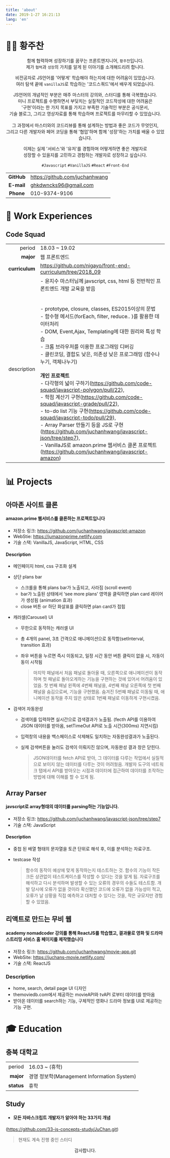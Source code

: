 ```yaml
---
title: 'about'
date: 2019-1-27 16:21:13
lang: 'en'
---
```


# 👨‍💻 황주찬



<div align="center">
	<p>
    함께 협력하며 성장하기를 꿈꾸는 프론트엔지니어, 
    <code class=language-text>황주찬</code>입니다.<br>
    제가
    <code class=language-text>협력</code>과
    <code class=language-text>성장</code>의 가치를 알게 된 이야기를 소개해드리려 합니다.
	</p>
  <p> 
    비전공자로 JS언어를 '어떻게' 학습해야 하는지에 대한 어려움이 있었습니다.<br>
    여러 탐색 끝에 <code class=language-text>vanillaJS</code>로 학습하는 '코드스쿼드'에서 배우게 되었습니다.</p>
	<p>
  	JS언어의 개념적인 부분은 매주 마스터의 강의와, 스터디를 통해 극복했습니다.<br>
  	미니 프로젝트를 수행하면서 부딪치는 실질적인 코드작성에 대한 어려움은<br>
 		'구현'이라는 한 가지 목표를 가지고 부족한 기술적인 부분은 공식문서,<br>
	 	기술 블로그, 그리고 영상자료를 통해 학습하며 프로젝트를 마무리할 수 있었습니다.<br>
    <br>
    그 과정에서 마스터와의 코드리뷰를 통해 설계하는 방법과 좋은 코드가 무엇인지,<br>
    그리고 다른 개발자와 페어 코딩을 통해 '협업'하며 함께 '성장'하는 가치를 배울 수 있었습니다.<br>
  </p>
  <p>
  	이제는 실제 '서비스'와 '유저'를 경험하며 어떻게하면 좋은 개발자로<br>
    성장할 수 있을지를 고민하고 경험하는 개발자로 성장하고 싶습니다.
  </p>
</div>

<div align = center>
  <code class= language-text >#Javascript</code>
  <code class= language-text >#VanillaJS</code>
  <code class= language-text >#React</code> 
  <code class= language-text >#Front-End</code>
</div>





|            |                                |
| :--------: | ------------------------------ |
| **GitHub** | https://github.com/juchanhwang |
| **E-mail** | ghkdwncks96@gmail.com          |
| **Phone** | 010-9374-9106          |

# 💼 Work Experiences

## Code Squad

|             |                                                              |
| ----------: | ------------------------------------------------------------ |
|      period | 18.03 ~ 19.02                                                |
|   **major** | 웹 프론트엔드                                                |
|   **curriculum** | https://github.com/nigayo/front-end-curriculum/tree/2018_09                                               |
| description | - 윤지수 마스터님께  javscript, css, html 등 전반적인 프론트엔드 개발 교육을 받음<br><br> <br>- prototype, closure,  classes, ES2015이상의 문법<br />- 함수형 메서드(forEach, filter, reduce.. )를 활용한 데이터처리  <br />- DOM, Event,Ajax, Templating에 대한 원리와 특성 학습<br>- 크롬 브라우저를 이용한 프로그래밍 디버깅<br>- 클린코딩, 결합도 낮은, 의존성 낮은 프로그래밍 (함수나누기, 객체나누기)<br /><br />**개인 프로젝트**<br />- 다각형의 넓이 구하기(<https://github.com/code-squad/javascript-polygon/pull/22>), <br />- 학점 계산기 구현(<https://github.com/code-squad/javascript-grade/pull/22>),<br />- to-do list 기능 구현(<https://github.com/code-squad/javascript-todo/pull/29>),<br />- Array Parser 만들기 등을 JS로 구현(<https://github.com/juchanhwang/javascript-json/tree/step7>), <br />- VanillaJS로 amazon.prime 웹서비스 클론 프로젝트(https://github.com/juchanhwang/javascript-amazon)<br> |







# 📊 Projects



## 아마존 사이트 클론

#### amazon.prime 웹서비스를 클론하는 프로젝트입니다

- 저장소 링크: https://github.com/juchanhwang/javascript-amazon
- WebStie: https://jumazonprime.netlify.com
- 기술 스택: VanillaJS, JavaScript, HTML, CSS

#### Description

- 메인페이지 html, css 구조화 설계

- 상단 plans bar
  - 스크롤을 통해 plans bar가 노출되고, 사라짐 (scroll event)
  - bar가 노출된 상태에서 ‘see more plans’ 영역을 클릭하면 plan card 레이어가 생성됨 (animation 효과)
  - close 버튼 or 하단 화살표를 클릭하면 plan card가 접힘

- 캐러셀(Carousel) UI
  - 무한으로 동작하는 캐러셀 UI
  - 총 4개의 panel, 3초 간격으로 애니메이션으로 동작함(setInterval, transition 효과)
  - 좌우 버튼을 누르면 즉시 이동되고, 일정 시간 동안 버튼 클릭이 없을 시, 자동이동이 시작됨

    > 마지막 패널에서 처음 패널로 돌아올 때, 오른쪽으로 애니메이션이 동작하며 첫 패널로 돌아오게하는 기능을 구현하는 것에 있어서 어려움이 있었음. 첫 번째 패널 왼쪽에 4번째 패널을, 4번째 패널 오른쪽에 첫 번째 패널을 숨김으로써, 기능을 구현했음. 숨겨진 5번째 패널로 이동될 때, 애니메이션 동작을 주지 않은 상태로 1번째 패널로 이동하게 구현시켰음. 

- 검색어 자동완성
  - 검색어를 입력하면 실시간으로 검색결과가 노출됨. (fecth API를 이용하여 JSON 데이터를 받아옴, setTimeOut API로 노출 시간(300ms) 지연시킴)
  - 입력창의 내용을 백스페이스로 삭제해도 일치하는 자동완성결과가 노출된다. 
  - 실제 검색버튼을 눌러도 검색이 이뤄지진 않으며, 자동완성 결과 창은 닫힌다. 

    > JSON데이터를 fetch API로 받아, 그 데이터를 다루는 작업에서 실질적으로 보이지 않는 데이터를 다루는 것이 어려웠음. 개발자 도구의 네트워크 탭에서 API를 받아오는 시점과 데이터에 접근하여 데이터를 조작하는 방법에 대해 이해를 할 수 있게 됨.



## Array Parser

#### javscript로 array형태의 데이터를 parsing하는 기능입니다.

- 저장소 링크: https://github.com/juchanhwang/javascript-json/tree/step7
- 기술 스택: JavaScript

#### Description

- 중첩 된 배열 형태의 문자열을 토큰 단위로 해석 후, 이를 분석하는 자료구조.

- testcase 작성

  > 함수의 동작이 예상에 맞게 동작하는지 테스트하는 것. 함수의 기능이 작든 크든 상관없이 테스트케이스를 작성할 수 있다는 것을 알게 됨. 자료구조를 해석하고 다시 분석하며 발생할 수 있는 오류의 경우의 수들도 테스트함. 개발 당시에 오류가 없을 것이라 확신했던 코드에 오류가 없을 가능성이 적고, 오류가 날 상황을 직접 예측하고 대처할 수 있다는 것을, 작은 규모지만 경험할 수 있었음.



## 리액트로 만드는 무비 웹 

#### academy nomadcoder 강의를 통해 ReactJS를 학습했고, 결과물로 영화 및 드라마 스트리밍 서비스 홈 페이지를 제작했습니다

- 저장소 링크: https://github.com/juchanhwang/movie-app.git
- WebSite: https://juchans-movie.netlify.com/
- 기술 스택: ReactJS

### Description

- home, search, detail page UI 디자인
- themoviedb.com에서 제공하는 movieAPI와 tvAPI 로부터 데이터를  받아옴
- 받아온 데이터를 search하는 기능, 구체적인 영화나 드라마 정보를 UI로 제공하는 기능 구현.



# 🎓 Education

## 충북 대학교

|            |                                            |
| ---------: | ------------------------------------------ |
|     period | 16.03 ~ (휴학)                             |
|  **major** | 경영 정보학(Management Information System) |
| **status** | 휴학                                       |



## Study

- #### 모든 자바스크립트 개발자가 알아야 하는 33가지 개념

(https://github.com/33-js-concepts-study/JuChan.git)

> 현재도 계속 진행 중인 스터디

<div align="center" class="final">
감사합니다.
</div>